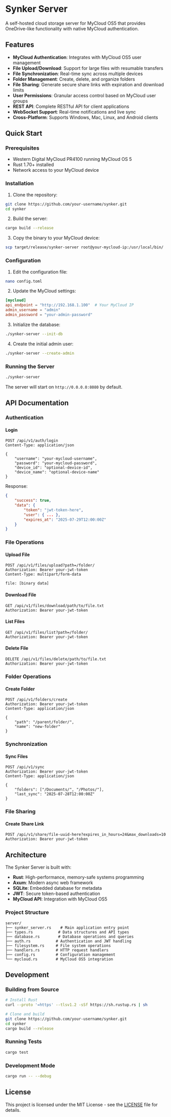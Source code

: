 # Synker Server

A self-hosted cloud storage server for MyCloud OS5 that provides OneDrive-like functionality with native MyCloud authentication.

## Features

- **MyCloud Authentication**: Integrates with MyCloud OS5 user management
- **File Upload/Download**: Support for large files with resumable transfers
- **File Synchronization**: Real-time sync across multiple devices
- **Folder Management**: Create, delete, and organize folders
- **File Sharing**: Generate secure share links with expiration and download limits
- **User Permissions**: Granular access control based on MyCloud user groups
- **REST API**: Complete RESTful API for client applications
- **WebSocket Support**: Real-time notifications and live sync
- **Cross-Platform**: Supports Windows, Mac, Linux, and Android clients

## Quick Start

### Prerequisites

- Western Digital MyCloud PR4100 running MyCloud OS 5
- Rust 1.70+ installed
- Network access to your MyCloud device

### Installation

1. Clone the repository:
```bash
git clone https://github.com/your-username/synker.git
cd synker
```

2. Build the server:
```bash
cargo build --release
```

3. Copy the binary to your MyCloud device:
```bash
scp target/release/synker-server root@your-mycloud-ip:/usr/local/bin/
```

### Configuration

1. Edit the configuration file:
```bash
nano config.toml
```

2. Update the MyCloud settings:
```toml
[mycloud]
api_endpoint = "http://192.168.1.100"  # Your MyCloud IP
admin_username = "admin"
admin_password = "your-admin-password"
```

3. Initialize the database:
```bash
./synker-server --init-db
```

4. Create the initial admin user:
```bash
./synker-server --create-admin
```

### Running the Server

```bash
./synker-server
```

The server will start on `http://0.0.0.0:8080` by default.

## API Documentation

### Authentication

#### Login
```http
POST /api/v1/auth/login
Content-Type: application/json

{
    "username": "your-mycloud-username",
    "password": "your-mycloud-password",
    "device_id": "optional-device-id",
    "device_name": "optional-device-name"
}
```

Response:
```json
{
    "success": true,
    "data": {
        "token": "jwt-token-here",
        "user": { ... },
        "expires_at": "2025-07-29T12:00:00Z"
    }
}
```

### File Operations

#### Upload File
```http
POST /api/v1/files/upload?path=/folder/
Authorization: Bearer your-jwt-token
Content-Type: multipart/form-data

file: [binary data]
```

#### Download File
```http
GET /api/v1/files/download/path/to/file.txt
Authorization: Bearer your-jwt-token
```

#### List Files
```http
GET /api/v1/files/list?path=/folder/
Authorization: Bearer your-jwt-token
```

#### Delete File
```http
DELETE /api/v1/files/delete/path/to/file.txt
Authorization: Bearer your-jwt-token
```

### Folder Operations

#### Create Folder
```http
POST /api/v1/folders/create
Authorization: Bearer your-jwt-token
Content-Type: application/json

{
    "path": "/parent/folder/",
    "name": "new-folder"
}
```

### Synchronization

#### Sync Files
```http
POST /api/v1/sync
Authorization: Bearer your-jwt-token
Content-Type: application/json

{
    "folders": ["/Documents/", "/Photos/"],
    "last_sync": "2025-07-28T12:00:00Z"
}
```

### File Sharing

#### Create Share Link
```http
POST /api/v1/share/file-uuid-here?expires_in_hours=24&max_downloads=10
Authorization: Bearer your-jwt-token
```

## Architecture

The Synker Server is built with:

- **Rust**: High-performance, memory-safe systems programming
- **Axum**: Modern async web framework
- **SQLite**: Embedded database for metadata
- **JWT**: Secure token-based authentication
- **MyCloud API**: Integration with MyCloud OS5

### Project Structure

```
server/
├── synker_server.rs    # Main application entry point
├── types.rs           # Data structures and API types
├── database.rs        # Database operations and queries
├── auth.rs           # Authentication and JWT handling
├── filesystem.rs     # File system operations
├── handlers.rs       # HTTP request handlers
├── config.rs         # Configuration management
└── mycloud.rs        # MyCloud OS5 integration
```

## Development

### Building from Source

```bash
# Install Rust
curl --proto '=https' --tlsv1.2 -sSf https://sh.rustup.rs | sh

# Clone and build
git clone https://github.com/your-username/synker.git
cd synker
cargo build --release
```

### Running Tests

```bash
cargo test
```

### Development Mode

```bash
cargo run -- --debug
```

## License

This project is licensed under the MIT License - see the [LICENSE](LICENSE) file for details.